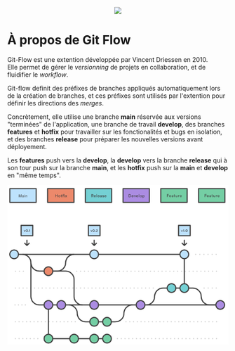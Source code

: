 <p align="center"><img width="600"src="https://miro.medium.com/v2/resize:fit:1100/format:webp/1*SK4JGjtWs9BsfGGXOrnnig.png"/><p>

# À propos de Git Flow

Git-Flow est une extention développée par Vincent Driessen en 2010.  
Elle permet de gérer le _versionning_ de projets en collaboration, et de fluidifier le _workflow_.  

Git-flow definit des préfixes de branches appliqués automatiquement lors de la création de branches, et ces préfixes sont utilisés par l'extention pour définir les directions des _merges_.

Concrètement, elle utilise une branche **main** réservée aux versions "terminées" de l'application, une branche de travail **develop**, des branches **features** et **hotfix** pour travailler sur les fonctionalités et bugs en isolation, et des branches **release** pour préparer les nouvelles versions avant déployement.  

Les **features** push vers la **develop**, la **develop** vers la branche **release** qui à son tour push sur la branche **main**, et les **hotfix** push sur la **main** et **develop** en "même temps".

![schemaDirectionsPush](/images/git-flow-4.png)
